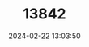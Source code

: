 ---
title: "13842"
category: "Mops mops"
draft: false
date: 2024-02-22 13:03:50
languages:
  Malay: ["Kelasar Lubang Kayu"]
  Indonesian: ["Tayo Malaya"]
  English: ["Malayan Free-tailed Bat"]
---